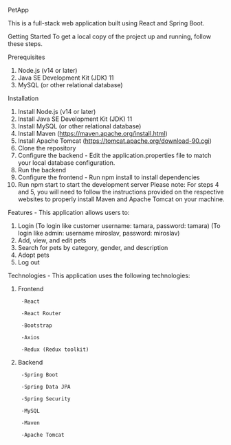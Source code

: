 PetApp 

This is a full-stack web application built using React and Spring Boot.


Getting Started
To get a local copy of the project up and running, follow these steps.

Prerequisites
1. Node.js (v14 or later)
2. Java SE Development Kit (JDK) 11
3. MySQL (or other relational database)

Installation

1. Install Node.js (v14 or later)
2. Install Java SE Development Kit (JDK) 11
3. Install MySQL (or other relational database)
4. Install Maven (https://maven.apache.org/install.html)
5. Install Apache Tomcat (https://tomcat.apache.org/download-90.cgi)
6. Clone the repository
7. Configure the backend - Edit the application.properties file to match your local database configuration.
8. Run the backend
9. Configure the frontend - Run npm install to install dependencies
10. Run npm start to start the development server
Please note: For steps 4 and 5, you will need to follow the instructions provided on the respective websites to properly install Maven and Apache Tomcat on your machine.

Features - This application allows users to:
1. Login (To login like customer username: tamara, password: tamara) (To login like admin: username miroslav, password: miroslav)
2. Add, view, and edit pets
3. Search for pets by category, gender, and description
4. Adopt pets
5. Log out

Technologies - This application uses the following technologies:

1. Frontend

        -React 

        -React Router 

        -Bootstrap 

        -Axios 
        
        -Redux (Redux toolkit)

2. Backend

        -Spring Boot

        -Spring Data JPA

        -Spring Security

        -MySQL
        
        -Maven

        -Apache Tomcat
